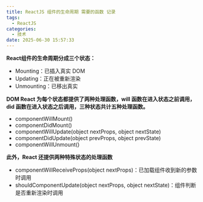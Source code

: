 ```yaml
---
title: ReactJS 组件的生命周期 需要的函数 记录
tags:
  - ReactJS
categories:
  - 技术
date: 2025-06-30 15:57:33
---
```


**React组件的生命周期分成三个状态：**   

* Mounting：已插入真实 DOM
* Updating：正在被重新渲染
* Unmounting：已移出真实

**DOM
React 为每个状态都提供了两种处理函数，will 函数在进入状态之前调用，did 函数在进入状态之后调用，三种状态共计五种处理函数。**

* componentWillMount()
* componentDidMount()
* componentWillUpdate(object nextProps, object nextState)
* componentDidUpdate(object prevProps, object prevState)
* componentWillUnmount()

**此外，React 还提供两种特殊状态的处理函数**

* componentWillReceiveProps(object nextProps)：已加载组件收到新的参数时调用
* shouldComponentUpdate(object nextProps, object nextState)：组件判断是否重新渲染时调用


